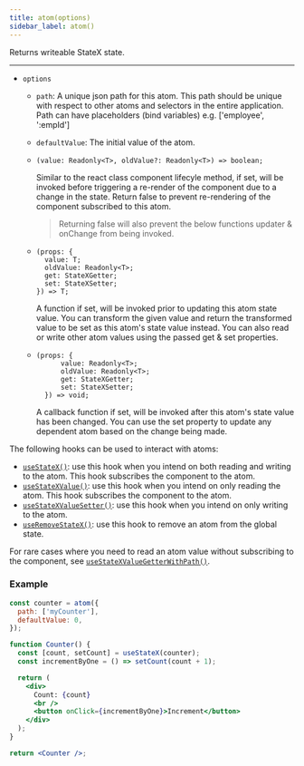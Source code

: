 ```yaml
---
title: atom(options)
sidebar_label: atom()
---
```


Returns writeable StateX state.

---

- `options`

  - `path`: A unique json path for this atom. This path should be unique with respect to other atoms and selectors in the entire application. Path can have placeholders (bind variables) e.g. ['employee', ':empId']
  - `defaultValue`: The initial value of the atom.
  - ```tsx title="shouldComponentUpdate?:"
    (value: Readonly<T>, oldValue?: Readonly<T>) => boolean;
    ```

    Similar to the react class component lifecyle method, if set, will be invoked before triggering a re-render of the component due to a change in the state. Return false to prevent re-rendering of the component subscribed to this atom.

    > Returning false will also prevent the below functions updater & onChange from being invoked.

  - ```tsx title="updater?:"
    (props: {
      value: T;
      oldValue: Readonly<T>;
      get: StateXGetter;
      set: StateXSetter;
    }) => T;
    ```

    A function if set, will be invoked prior to updating this atom state value. You can transform the given value and return the transformed value to be set as this atom's state value instead. You can also read or write other atom values using the passed get & set properties.

  - ```tsx title="onChange?:"
    (props: {
          value: Readonly<T>;
          oldValue: Readonly<T>;
          get: StateXGetter;
          set: StateXSetter;
      }) => void;
    ```

    A callback function if set, will be invoked after this atom's state value has been changed. You can use the set property to update any dependent atom based on the change being made.

The following hooks can be used to interact with atoms:

- [`useStateX()`](useStateX): use this hook when you intend on both reading and writing to the atom. This hook subscribes the component to the atom.
- [`useStateXValue()`](useStateXValue): use this hook when you intend on only reading the atom. This hook subscribes the component to the atom.
- [`useStateXValueSetter()`](useStateXValueSetter): use this hook when you intend on only writing to the atom.
- [`useRemoveStateX()`](useRemoveStateX): use this hook to remove an atom from the global state.

For rare cases where you need to read an atom value without subscribing to the component, see [`useStateXValueGetterWithPath()`](useStateXValueGetterWithPath).

### Example

```jsx live open
const counter = atom({
  path: ['myCounter'],
  defaultValue: 0,
});

function Counter() {
  const [count, setCount] = useStateX(counter);
  const incrementByOne = () => setCount(count + 1);

  return (
    <div>
      Count: {count}
      <br />
      <button onClick={incrementByOne}>Increment</button>
    </div>
  );
}

return <Counter />;
```
